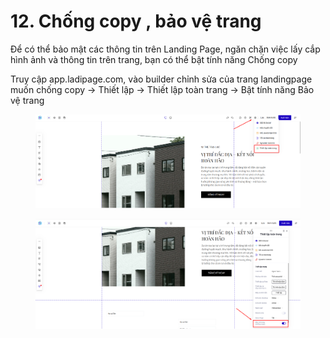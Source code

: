 # 12. Chống copy , bảo vệ trang

Để có thể bảo mật các thông tin trên Landing Page, ngăn chặn việc lấy cắp hình ảnh và thông tin trên trang, bạn có thể bật tính năng Chống copy&#x20;

Truy cập app.ladipage.com, vào  builder chỉnh sửa của trang landingpage muốn chống copy -> Thiết lập -> Thiết lập toàn trang -> Bật tính năng Bảo vệ trang

<figure><img src="../.gitbook/assets/image (7) (1) (1) (1) (1) (1).png" alt=""><figcaption></figcaption></figure>

<figure><img src="../.gitbook/assets/image (8) (1) (1) (1) (1).png" alt=""><figcaption></figcaption></figure>
